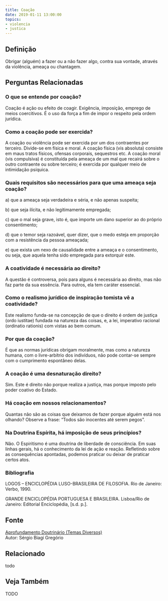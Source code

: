 ```yaml
---
title: Coação
date: 2019-01-11 13:00:00
topics: 
- violencia
- justica
---
```


## Definição
Obrigar (alguém) a fazer ou a não fazer algo, contra sua vontade, através da
violência, ameaça ou chantagem.

## Perguntas Relacionadas

### O que se entende por coação?
Coação é ação ou efeito de coagir. Exigência, imposição, emprego de
meios coercitivos. É o uso da força a fim de impor o respeito pela ordem
jurídica.

### Como a coação pode ser exercida?
A coação ou violência pode ser exercida por um dos contraentes por
terceiro. Divide-se em física e moral. A coação física (vis
absoluta) consiste em maus tratos físicos, ofensas corporais,
sequestros etc. A coação moral (vis compulsiva) é constituída pela
ameaça de um mal que recairá sobre o outro contraente ou sobre
terceiro; é exercida por qualquer meio de intimidação psíquica.

### Quais requisitos são necessários para que uma ameaça seja coação?
a) que a ameaça seja verdadeira e séria, e não apenas suspeita;

b) que seja ilícita, e não legitimamente empregada;

c) que o mal seja grave, isto é, que importe um dano superior ao do
próprio consentimento;

d) que o temor seja razoável, quer dizer, que o medo esteja em
proporção com a resistência da pessoa ameaçada;

e) que exista um nexo de causalidade entre a ameaça e o consentimento,
ou seja, que aquela tenha sido empregada para extorquir este.

### A coatividade é necessária ao direito?
A questão é controversa, pois para alguns é necessária ao direito, mas
não faz parte da sua essência. Para outros, ela tem caráter essencial.

### Como o realismo jurídico de inspiração tomista vê a coatividade?
Este realismo funda-se na concepção de que o direito é ordem de justiça
(ordo iustitae) fundada na natureza das coisas, e, a lei, imperativo
racional (ordinatio rationis) com vistas ao bem comum.

### Por que da coação?
É que as normas jurídicas obrigam moralmente, mas como a natureza
humana, com o livre-arbítrio dos indivíduos, não pode contar-se sempre
com o cumprimento espontâneo delas.

### A coação é uma desnaturação direito?
Sim. Este é direito não porque realiza a justiça, mas porque imposto
pelo poder coativo do Estado.

### Há coação em nossos relacionamentos?
Quantas não são as coisas que deixamos de fazer porque alguém está nos
olhando? Observe a frase: “Todos são inocentes até serem pegos”.

### Na Doutrina Espírita, há imposição de seus princípios?
Não. O Espiritismo é uma doutrina de liberdade de consciência. Em suas
linhas gerais, há o conhecimento da lei de ação e reação. Refletindo
sobre as consequências apontadas, podemos praticar ou deixar de praticar
certos atos.


### Bibliografia
LOGOS – ENCICLOPÉDIA LUSO-BRASILEIRA DE FILOSOFIA. Rio de Janeiro:
Verbo, 1990.

GRANDE ENCICLOPÉDIA PORTUGUESA E BRASILEIRA. Lisboa/Rio de Janeiro:
Editorial Enciclopédia, \[s.d. p.\].

## Fonte
[Aprofundamento Doutrinário (Temas Diversos)](https://sites.google.com/view/aprofundamentodoutrinario/coação)  
Autor: Sérgio Biagi Gregório


## Relacionado
todo

## Veja Também
TODO


